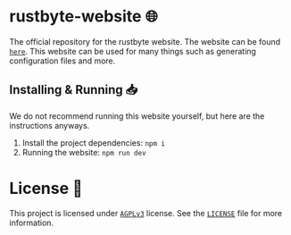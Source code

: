 # rustbyte-website 🌐
The official repository for the rustbyte website. The website can be found [`here`](https://rustbyte.dev). This website can be used for many things such as generating configuration files and more.

## Installing & Running 📥
We do not recommend running this website yourself, but here are the instructions anyways.
1. Install the project dependencies: `npm i`
2. Running the website: `npm run dev`

# License 📜
This project is licensed under [`AGPLv3`](https://www.gnu.org/licenses/agpl-3.0.de.html) license. See the [`LICENSE`](https://github.com/rustbyte-solutions/rustbyte-website/LICENSE) file for more information.